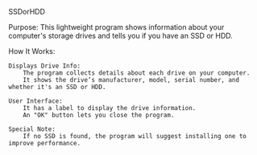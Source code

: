 SSDorHDD

Purpose:
This lightweight program shows information about your computer's storage drives and tells you if you have an SSD or HDD.

How It Works:

    Displays Drive Info:
        The program collects details about each drive on your computer.
        It shows the drive’s manufacturer, model, serial number, and whether it's an SSD or HDD.

    User Interface:
        It has a label to display the drive information.
        An "OK" button lets you close the program.

    Special Note:
        If no SSD is found, the program will suggest installing one to improve performance.
